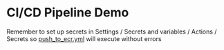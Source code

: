 # CI/CD Pipeline Demo
Remember to set up secrets in Settings / Secrets and variables / Actions / Secrets so [push_to_ecr.yml](https://github.com/turingplanet/cicd-demo/blob/main/.github/workflows/push_to_ecr.yml#L16-L17) will execute without errors
